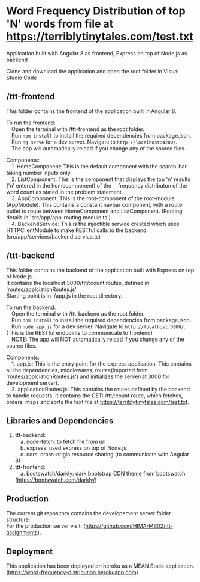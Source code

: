# Word Frequency Distribution of top 'N' words from file at https://terriblytinytales.com/test.txt
Application built with Angular 8 as frontend, Express on top of Node.js as backend

Clone and download the application and open the root folder in Visual Studio Code

## /ttt-frontend

This folder contains the frontend of the application built in Angular 8.

To run the frontend: <br />
    &emsp;Open the terminal with /ttt-frontend as the root folder. <br />
    &emsp;Run `npm install` to install the required dependencies from package.json. <br />
    &emsp;Run `ng serve` for a dev server. Navigate to `http://localhost:4200/`.  <br />
    &emsp;The app will automatically reload if you change any of the source files. <br />

Components:  <br />
    &emsp;1. HomeComponent: This is the default component with the search-bar taking number inputs only. <br />
    &emsp;2. ListComponent: This is the component that displays the top 'n' results ('n' entered in the homecomponent) of the  &emsp;frequency distributon of the word count as stated in the problem statement. <br />
    &emsp;3. AppComponent: This is the root-component of the root-module (AppModule). This contains a constant navbar component, with a router outlet to route between HomeComponent and ListComponent. (Routing details in 'src/app/app-routing.module.ts') <br />
    &emsp;4. BackendService: This is the injectible service created which uses HTTPClientModule to make RESTful calls to the backend. (src/app/services/backend.service.ts)

## /ttt-backend

This folder contains the backend of the application built with Express on top of Node.js. <br />
It contains the localhost:3000/ttt/:count routes, defined in 'routes/applciationRoutes.js' <br />
Starting point is in ./app.js in the root directory.

To run the backend: <br />
    &emsp;Open the terminal with /ttt-backend as the root folder. <br />
    &emsp;Run `npm install` to install the required dependencies from package.json. <br />
    &emsp;Run `node app.js` for a dev server. Navigate to `http://localhost:3000/`. (This is the RESTful endpoints to communicate to frontend) <br />
    &emsp;NOTE: The app will NOT automatically reload if you change any of the source files. <br />

Components: <br />
    &emsp;1. app.js: This is the entry point for the express application. This contains all the dependencies, middlewares, routes(imported from 'routes/applciationRoutes.js') and initializes the server(at 3000 for development server). <br />
    &emsp;2. applicationRoutes.js: This contains the routes defined by the backend to handle requests. It contains the  GET: /ttt/:count route, which fetches, orders, maps and sorts the text file at https://terriblytinytales.com/test.txt.  <br />

## Libraries and Dependencies

1. ttt-backend: <br />
    &emsp;a. node-fetch: to fetch file from url<br />
    &emsp;b. express: used express on top of Node.js <br />
    &emsp;c. cors: cross-origin resource sharing (to communicate with Angular 8) <br />
1. ttt-frontend: <br />
    &emsp;a. bootswatch/darkly: dark bootstrap CDN theme from bootswatch (https://bootswatch.com/darkly/)<br />

## Production

The current git repository contains the developement server folder structure.  <br />
For the production server visit: (https://github.com/HIMA-MB02/ttt-assignments). <br />

## Deployment

This application has been deployed on heroku as a MEAN Stack application.  <br />
(https://word-frequency-distribution.herokuapp.com)

